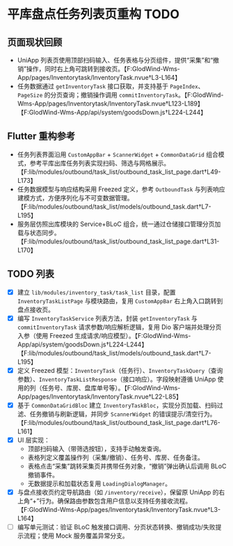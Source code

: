 # 平库盘点任务列表页重构 TODO

## 页面现状回顾
- UniApp 列表页使用顶部扫码输入、任务表格与分页组件，提供“采集”和“撤销”操作，同时右上角可跳转到接收页。【F:GlodWind-Wms-App/pages/Inventorytask/InventoryTask.nvue†L3-L164】
- 任务数据通过 `getInventoryTask` 接口获取，并支持基于 `PageIndex`、`PageSize` 的分页查询；撤销操作调用 `commitInventoryTask`。【F:GlodWind-Wms-App/pages/Inventorytask/InventoryTask.nvue†L123-L189】【F:GlodWind-Wms-App/api/system/goodsDown.js†L224-L244】

## Flutter 重构参考
- 任务列表界面沿用 `CustomAppBar` + `ScannerWidget` + `CommonDataGrid` 组合模式，参考平库出库任务列表实现扫码、筛选与网格展示。【F:lib/modules/outbound/task_list/outbound_task_list_page.dart†L49-L173】
- 任务数据模型与响应结构采用 Freezed 定义，参考 `OutboundTask` 与列表响应建模方式，方便序列化与不可变数据管理。【F:lib/modules/outbound/task_list/models/outbound_task.dart†L7-L195】
- 服务层仿照出库模块的 Service+BLoC 组合，统一通过仓储接口管理分页加载与状态同步。【F:lib/modules/outbound/task_list/outbound_task_list_page.dart†L31-L170】

## TODO 列表
- [x] 建立 `lib/modules/inventory_task/task_list` 目录，配置 `InventoryTaskListPage` 与模块路由，复用 `CustomAppBar` 右上角入口跳转到盘点接收页。
- [x] 编写 `InventoryTaskService` 列表方法，封装 `getInventoryTask` 与 `commitInventoryTask` 请求参数/响应解析逻辑，复用 Dio 客户端并处理分页入参（使用 Freezed 生成请求/响应模型）。【F:GlodWind-Wms-App/api/system/goodsDown.js†L224-L244】【F:lib/modules/outbound/task_list/models/outbound_task.dart†L7-L195】
- [x] 定义 Freezed 模型：`InventoryTask`（任务行）、`InventoryTaskQuery`（查询参数）、`InventoryTaskListResponse`（接口响应）。字段映射遵循 UniApp 使用的列（任务号、库房、盘库单号等）。【F:GlodWind-Wms-App/pages/Inventorytask/InventoryTask.nvue†L22-L85】
- [x] 基于 `CommonDataGridBloc` 建立 `InventoryTaskBloc`，实现分页加载、扫码过滤、任务撤销与刷新逻辑，并同步 `ScannerWidget` 的错误提示/清空行为。【F:lib/modules/outbound/task_list/outbound_task_list_page.dart†L76-L161】
- [x] UI 层实现：
  - 顶部扫码输入（带筛选按钮），支持手动触发查询。
  - 表格列定义覆盖操作列（采集/撤销）、任务号、库房、任务备注。
  - 表格点击“采集”跳转采集页并携带任务对象，“撤销”弹出确认后调用 BLoC 撤销事件。
  - 无数据提示和加载状态复用 `LoadingDialogManager`。
- [x] 与盘点接收页约定导航路由（如 `/inventory/receive`），保留原 UniApp 的右上角“+”行为。确保路由参数包含用户信息以支持任务接收流程。【F:GlodWind-Wms-App/pages/Inventorytask/InventoryTask.nvue†L3-L164】
- [ ] 编写单元测试：验证 BLoC 触发接口调用、分页状态转换、撤销成功/失败提示流程；使用 Mock 服务覆盖异常分支。
